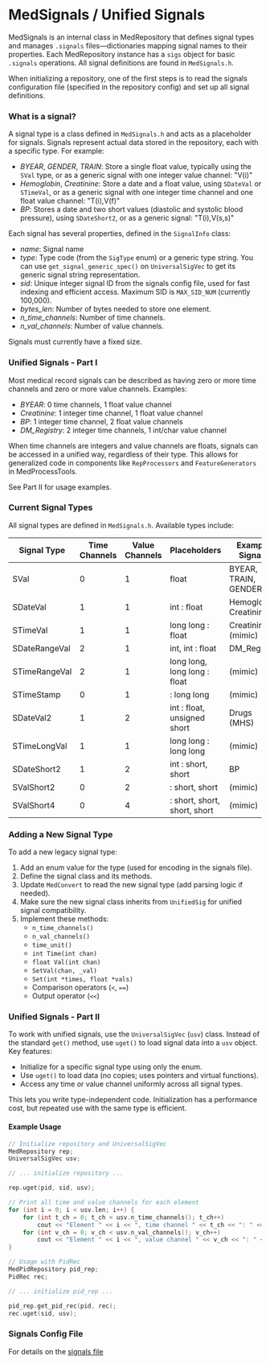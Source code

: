 # MedSignals / Unified Signals

MedSignals is an internal class in MedRepository that defines signal types and manages `.signals` files—dictionaries mapping signal names to their properties. Each MedRepository instance has a `sigs` object for basic `.signals` operations. All signal definitions are found in `MedSignals.h`.

When initializing a repository, one of the first steps is to read the signals configuration file (specified in the repository config) and set up all signal definitions.

### What is a signal?

A signal type is a class defined in `MedSignals.h` and acts as a placeholder for signals. Signals represent actual data stored in the repository, each with a specific type. For example:

- *BYEAR*, *GENDER*, *TRAIN*: Store a single float value, typically using the `SVal` type, or as a generic signal with one integer value channel: "V(i)"
- *Hemoglobin*, *Creatinine*: Store a date and a float value, using `SDateVal` or `STimeVal`, or as a generic signal with one integer time channel and one float value channel: "T(i),V(f)"
- *BP*: Stores a date and two short values (diastolic and systolic blood pressure), using `SDateShort2`, or as a generic signal: "T(i),V(s,s)"

Each signal has several properties, defined in the `SignalInfo` class:

- *name*: Signal name
- *type*: Type code (from the `SigType` enum) or a generic type string. You can use `get_signal_generic_spec()` on `UniversalSigVec` to get its generic signal string representation.
- *sid*: Unique integer signal ID from the signals config file, used for fast indexing and efficient access. Maximum SID is `MAX_SID_NUM` (currently 100,000).
- *bytes_len*: Number of bytes needed to store one element.
- *n_time_channels*: Number of time channels.
- *n_val_channels*: Number of value channels.

Signals must currently have a fixed size.

### Unified Signals - Part I

Most medical record signals can be described as having zero or more time channels and zero or more value channels. Examples:

- *BYEAR*: 0 time channels, 1 float value channel
- *Creatinine*: 1 integer time channel, 1 float value channel
- *BP*: 1 integer time channel, 2 float value channels
- *DM_Registry*: 2 integer time channels, 1 int/char value channel

When time channels are integers and value channels are floats, signals can be accessed in a unified way, regardless of their type. This allows for generalized code in components like `RepProcessors` and `FeatureGenerators` in MedProcessTools.

See Part II for usage examples.

### Current Signal Types

All signal types are defined in `MedSignals.h`. Available types include:

| Signal Type      | Time Channels | Value Channels | Placeholders                | Example Signals         |
|------------------|--------------|---------------|-----------------------------|------------------------|
| SVal             | 0            | 1             | float                       | BYEAR, TRAIN, GENDER   |
| SDateVal         | 1            | 1             | int : float                 | Hemoglobin, Creatinine |
| STimeVal         | 1            | 1             | long long : float           | Creatinine (mimic)     |
| SDateRangeVal    | 2            | 1             | int, int : float            | DM_Registry            |
| STimeRangeVal    | 2            | 1             | long long, long long : float| (mimic)                |
| STimeStamp       | 0            | 1             | : long long                 | (mimic)                |
| SDateVal2        | 1            | 2             | int : float, unsigned short | Drugs (MHS)            |
| STimeLongVal     | 1            | 1             | long long : long long       | (mimic)                |
| SDateShort2      | 1            | 2             | int : short, short          | BP                     |
| SValShort2       | 0            | 2             | : short, short              | (mimic)                |
| SValShort4       | 0            | 4             | : short, short, short, short| (mimic)                |

### Adding a New Signal Type

To add a new legacy signal type:

1. Add an enum value for the type (used for encoding in the signals file).
2. Define the signal class and its methods.
3. Update `MedConvert` to read the new signal type (add parsing logic if needed).
4. Make sure the new signal class inherits from `UnifiedSig` for unified signal compatibility.
5. Implement these methods:
   - `n_time_channels()`
   - `n_val_channels()`
   - `time_unit()`
   - `int Time(int chan)`
   - `float Val(int chan)`
   - `SetVal(chan, _val)`
   - `Set(int *times, float *vals)`
   - Comparison operators (`<`, `==`)
   - Output operator (`<<`)

### Unified Signals - Part II

To work with unified signals, use the `UniversalSigVec` (`usv`) class. Instead of the standard `get()` method, use `uget()` to load signal data into a `usv` object. Key features:

- Initialize for a specific signal type using only the enum.
- Use `uget()` to load data (no copies; uses pointers and virtual functions).
- Access any time or value channel uniformly across all signal types.

This lets you write type-independent code. Initialization has a performance cost, but repeated use with the same type is efficient.

#### Example Usage

```c++
// Initialize repository and UniversalSigVec
MedRepository rep;
UniversalSigVec usv;

// ... initialize repository ...

rep.uget(pid, sid, usv);

// Print all time and value channels for each element
for (int i = 0; i < usv.len; i++) {
    for (int t_ch = 0; t_ch < usv.n_time_channels(); t_ch++)
        cout << "Element " << i << ", time channel " << t_ch << ": " << usv.Time(i, t_ch);
    for (int v_ch = 0; v_ch < usv.n_val_channels(); v_ch++)
        cout << "Element " << i << ", value channel " << v_ch << ": " << usv.Val(i, v_ch);
}

// Usage with PidRec
MedPidRepository pid_rep;
PidRec rec;

// ... initialize pid_rep ...

pid_rep.get_pid_rec(pid, rec);
rec.uget(sid, usv);
```

### Signals Config File

For details on the [signals file](/Repositories/Signal/Repository%20Signals%20file%20format.md)

